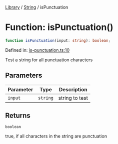 <!-- markdownlint-disable -->
<!-- cspell: disable -->
[Library](../index.md) / [String](./index.md) / isPunctuation

# Function: isPunctuation()

```ts
function isPunctuation(input: string): boolean;
```

Defined in: [is-punctuation.ts:10](https://github.com/technobuddha/library/blob/main/src/is-punctuation.ts#L10)

Test a string for all punctuation characters

## Parameters

| Parameter | Type | Description |
| ------ | ------ | ------ |
| `input` | `string` | string to test |

## Returns

`boolean`

true, if all characters in the string are punctuation

